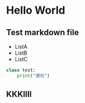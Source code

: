 # Hello World
## Test markdown file
- ListA
- ListB
- ListC
```python
class test:
	print("讚啦")
````
## KKKllll